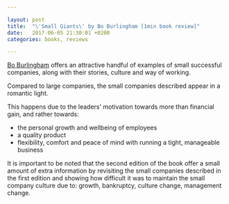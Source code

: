 ```yaml
---

layout: post
title:  "\'Small Giants\' by Bo Burlingham [1min book review]"
date:   2017-06-05 21:30:01 +0200
categories: books, reviews

---
```


[Bo Burlingham][small-giants-website] offers an attractive handful of examples of small successful companies, along with their stories, culture and way of working.

Compared to large companies, the small companies described appear in a romantic light.

This happens due to the leaders' motivation towards more than financial gain, and rather towards:
- the personal growth and wellbeing of employees
- a quality product
- flexibility, comfort and peace of mind with running a tight, manageable business

It is important to be noted that the second edition of the book offer a small amount of extra information by revisiting the small companies described in the first edition and showing how difficult it was to maintain the small company culture due to: growth, bankruptcy, culture change, management change.


[small-giants-website]: http://www.smallgiantsbook.com/bio.html
